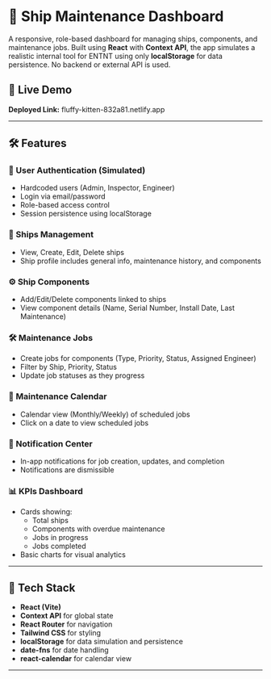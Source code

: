# 🚢 Ship Maintenance Dashboard

A responsive, role-based dashboard for managing ships, components, and maintenance jobs. Built using **React** with **Context API**, the app simulates a realistic internal tool for ENTNT using only **localStorage** for data persistence. No backend or external API is used.

## 🔗 Live Demo

**Deployed Link:** fluffy-kitten-832a81.netlify.app

---

## 🛠 Features

### 🔐 User Authentication (Simulated)
- Hardcoded users (Admin, Inspector, Engineer)
- Login via email/password
- Role-based access control
- Session persistence using localStorage

### 🚢 Ships Management
- View, Create, Edit, Delete ships
- Ship profile includes general info, maintenance history, and components

### ⚙️ Ship Components
- Add/Edit/Delete components linked to ships
- View component details (Name, Serial Number, Install Date, Last Maintenance)

### 🛠 Maintenance Jobs
- Create jobs for components (Type, Priority, Status, Assigned Engineer)
- Filter by Ship, Priority, Status
- Update job statuses as they progress

### 📅 Maintenance Calendar
- Calendar view (Monthly/Weekly) of scheduled jobs
- Click on a date to view scheduled jobs

### 🔔 Notification Center
- In-app notifications for job creation, updates, and completion
- Notifications are dismissible

### 📊 KPIs Dashboard
- Cards showing:
  - Total ships
  - Components with overdue maintenance
  - Jobs in progress
  - Jobs completed
- Basic charts for visual analytics

---

## 🧱 Tech Stack

- **React (Vite)**
- **Context API** for global state
- **React Router** for navigation
- **Tailwind CSS** for styling
- **localStorage** for data simulation and persistence
- **date-fns** for date handling
- **react-calendar** for calendar view

---


